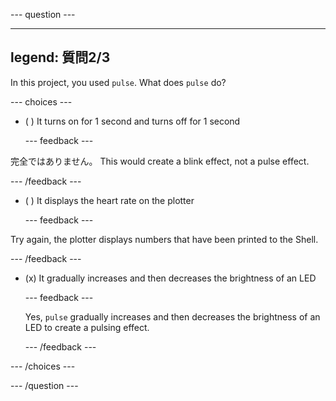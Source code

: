 
--- question ---

---
legend: 質問2/3
---

In this project, you used `pulse`. What does `pulse` do?

--- choices ---

- ( ) It turns on for 1 second and turns off for 1 second

  --- feedback ---

完全ではありません。 This would create a blink effect, not a pulse effect.

  --- /feedback ---

- ( ) It displays the heart rate on the plotter

  --- feedback ---

Try again, the plotter displays numbers that have been printed to the Shell.

  --- /feedback ---

- (x) It gradually increases and then decreases the brightness of an LED

  --- feedback ---

  Yes, `pulse` gradually increases and then decreases the brightness of an LED to create a pulsing effect.

  --- /feedback ---


--- /choices ---

--- /question ---
